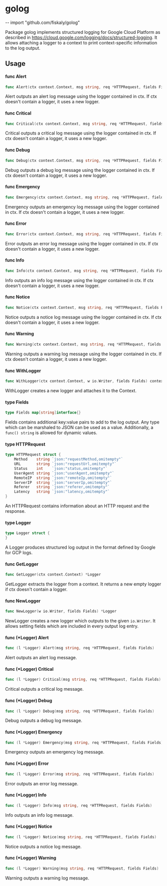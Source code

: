# golog
--
    import "github.com/fiskaly/golog"

Package golog implements structured logging for Google Cloud Platform as
described in https://cloud.google.com/logging/docs/structured-logging. It allows
attaching a logger to a context to print context-specific information to the log
output.

## Usage

#### func  Alert

```go
func Alert(ctx context.Context, msg string, req *HTTPRequest, fields Fields)
```
Alert outputs an alert log message using the logger contained in ctx. If ctx
doesn't contain a logger, it uses a new logger.

#### func  Critical

```go
func Critical(ctx context.Context, msg string, req *HTTPRequest, fields Fields)
```
Critical outputs a critical log message using the logger contained in ctx. If
ctx doesn't contain a logger, it uses a new logger.

#### func  Debug

```go
func Debug(ctx context.Context, msg string, req *HTTPRequest, fields Fields)
```
Debug outputs a debug log message using the logger contained in ctx. If ctx
doesn't contain a logger, it uses a new logger.

#### func  Emergency

```go
func Emergency(ctx context.Context, msg string, req *HTTPRequest, fields Fields)
```
Emergency outputs an emergency log message using the logger contained in ctx. If
ctx doesn't contain a logger, it uses a new logger.

#### func  Error

```go
func Error(ctx context.Context, msg string, req *HTTPRequest, fields Fields)
```
Error outputs an error log message using the logger contained in ctx. If ctx
doesn't contain a logger, it uses a new logger.

#### func  Info

```go
func Info(ctx context.Context, msg string, req *HTTPRequest, fields Fields)
```
Info outputs an info log message using the logger contained in ctx. If ctx
doesn't contain a logger, it uses a new logger.

#### func  Notice

```go
func Notice(ctx context.Context, msg string, req *HTTPRequest, fields Fields)
```
Notice outputs a notice log message using the logger contained in ctx. If ctx
doesn't contain a logger, it uses a new logger.

#### func  Warning

```go
func Warning(ctx context.Context, msg string, req *HTTPRequest, fields Fields)
```
Warning outputs a warning log message using the logger contained in ctx. If ctx
doesn't contain a logger, it uses a new logger.

#### func  WithLogger

```go
func WithLogger(ctx context.Context, w io.Writer, fields Fields) context.Context
```
WithLogger creates a new logger and attaches it to the Context.

#### type Fields

```go
type Fields map[string]interface{}
```

Fields contains additional key:value pairs to add to the log output. Any type
which can be marshaled to JSON can be used as a value. Additionally, a `func()
string` is allowed for dynamic values.

#### type HTTPRequest

```go
type HTTPRequest struct {
	Method    string `json:"requestMethod,omitempty"`
	URL       string `json:"requestUrl,omitempty"`
	Status    int    `json:"status,omitempty"`
	UserAgent string `json:"userAgent,omitempty"`
	RemoteIP  string `json:"remoteIp,omitempty"`
	ServerIP  string `json:"serverIp,omitempty"`
	Referer   string `json:"referer,omitempty"`
	Latency   string `json:"latency,omitempty"`
}
```

An HTTPRequest contains information about an HTTP request and the response.

#### type Logger

```go
type Logger struct {
}
```

A Logger produces structured log output in the format defined by Google for GCP
logs.

#### func  GetLogger

```go
func GetLogger(ctx context.Context) *Logger
```
GetLogger extracts the logger from a context. It returns a new empty logger if
ctx doesn't contain a logger.

#### func  NewLogger

```go
func NewLogger(w io.Writer, fields Fields) *Logger
```
NewLogger creates a new logger which outputs to the given `io.Writer`. It allows
setting fields which are included in every output log entry.

#### func (*Logger) Alert

```go
func (l *Logger) Alert(msg string, req *HTTPRequest, fields Fields)
```
Alert outputs an alert log message.

#### func (*Logger) Critical

```go
func (l *Logger) Critical(msg string, req *HTTPRequest, fields Fields)
```
Critical outputs a critical log message.

#### func (*Logger) Debug

```go
func (l *Logger) Debug(msg string, req *HTTPRequest, fields Fields)
```
Debug outputs a debug log message.

#### func (*Logger) Emergency

```go
func (l *Logger) Emergency(msg string, req *HTTPRequest, fields Fields)
```
Emergency outputs an emergency log message.

#### func (*Logger) Error

```go
func (l *Logger) Error(msg string, req *HTTPRequest, fields Fields)
```
Error outputs an error log message.

#### func (*Logger) Info

```go
func (l *Logger) Info(msg string, req *HTTPRequest, fields Fields)
```
Info outputs an info log message.

#### func (*Logger) Notice

```go
func (l *Logger) Notice(msg string, req *HTTPRequest, fields Fields)
```
Notice outputs a notice log message.

#### func (*Logger) Warning

```go
func (l *Logger) Warning(msg string, req *HTTPRequest, fields Fields)
```
Warning outputs a warning log message.
